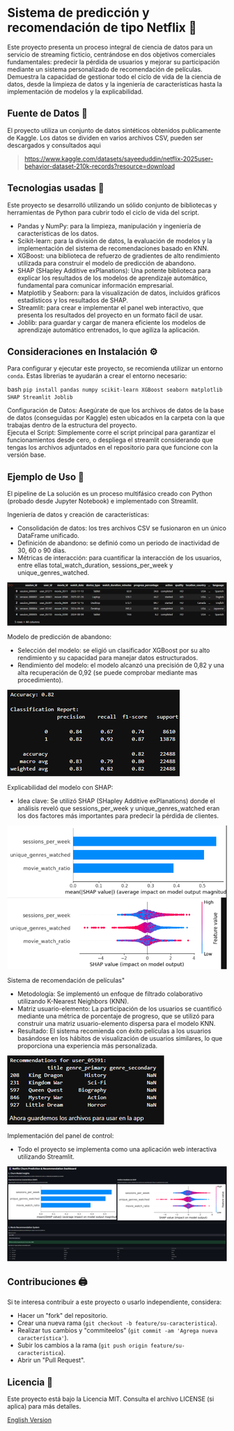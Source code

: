 # Sistema de predicción y recomendación de tipo Netflix 🍿

Este proyecto presenta un proceso integral de ciencia de datos para un servicio de streaming ficticio, centrándose en dos objetivos comerciales fundamentales: predecir la pérdida de usuarios y mejorar su participación mediante un sistema personalizado de recomendación de películas. Demuestra la capacidad de gestionar todo el ciclo de vida de la ciencia de datos, desde la limpieza de datos y la ingeniería de características hasta la implementación de modelos y la explicabilidad. 

## Fuente de Datos 💾

El proyecto utiliza un conjunto de datos sintéticos obtenidos publicamente de Kaggle. Los datos se dividen en varios archivos CSV, pueden ser descargados y consultados aqui

> https://www.kaggle.com/datasets/sayeeduddin/netflix-2025user-behavior-dataset-210k-records?resource=download

## Tecnologias usadas 🐍
Este proyecto se desarrolló utilizando un sólido conjunto de bibliotecas y herramientas de Python para cubrir todo el ciclo de vida del script.  

-   Pandas y NumPy: para la limpieza, manipulación y ingeniería de características de los datos.
-   Scikit-learn: para la división de datos, la evaluación de modelos y la implementación del sistema de recomendaciones basado en KNN.
-   XGBoost: una biblioteca de refuerzo de gradientes de alto rendimiento utilizada para construir el modelo de predicción de abandono.
-   SHAP (SHapley Additive exPlanations): Una potente biblioteca para explicar los resultados de los modelos de aprendizaje automático, fundamental para comunicar información empresarial.
-   Matplotlib y Seaborn: para la visualización de datos, incluidos gráficos estadísticos y los resultados de SHAP.
-   Streamlit: para crear e implementar el panel web interactivo, que presenta los resultados del proyecto en un formato fácil de usar.
-   Joblib: para guardar y cargar de manera eficiente los modelos de aprendizaje automático entrenados, lo que agiliza la aplicación.

## Consideraciones en Instalación ⚙️

Para configurar y ejecutar este proyecto, se recomienda utilizar un entorno `conda`. Estas librerias te ayudarán a crear el entorno necesario:

bash
    ```
    pip install pandas numpy scikit-learn XGBoost seaborn matplotlib SHAP Streamlit Joblib
    ```  
    
Configuración de Datos: Asegúrate de que los archivos de datos de la base de datos (conseguidas por Kaggle) esten ubicados en la carpeta con la que trabajas dentro de la estructura del proyecto.  
Ejecuta el Script: Simplemente corre el script principal para garantizar el funcionamientos desde cero, o despliega el streamlit considerando que tengas los archivos adjuntados en el repositorio para que funcione con la versión base.

## Ejemplo de Uso 📎

El pipeline de La solución es un proceso multifásico creado con Python (probado desde Jupyter Notebook) e implementado con Streamlit.

Ingeniería de datos y creación de características:
-   Consolidación de datos: los tres archivos CSV se fusionaron en un único DataFrame unificado.  
-   Definición de abandono: se definió como un periodo de inactividad de 30, 60 o 90 días.  
-   Métricas de interacción: para cuantificar la interacción de los usuarios, entre ellas total_watch_duration, sessions_per_week y unique_genres_watched.  

![Compilacion del script para DataFrame](Images/Ing_datos.png)

Modelo de predicción de abandono:
-   Selección del modelo: se eligió un clasificador XGBoost por su alto rendimiento y su capacidad para manejar datos estructurados.  
-   Rendimiento del modelo: el modelo alcanzó una precisión de 0,82 y una alta recuperación de 0,92 (se puede comprobar mediante mas procedimiento).   

![Compilacion del script para modelo de prediccion](Images/predict_model.png)

Explicabilidad del modelo con SHAP:
-   Idea clave: Se utilizó SHAP (SHapley Additive exPlanations) donde el análisis reveló que sessions_per_week y unique_genres_watched eran los dos factores más importantes para predecir la pérdida de clientes.  

![Compilacion del script para el modelo shap](Images/Shap_model.png)

Sistema de recomendación de películas"
-   Metodología: Se implementó un enfoque de filtrado colaborativo utilizando K-Nearest Neighbors (KNN).    
-   Matriz usuario-elemento: La participación de los usuarios se cuantificó mediante una métrica de porcentaje de progreso, que se utilizó para construir una matriz usuario-elemento dispersa para el modelo KNN.  
-   Resultado: El sistema recomienda con éxito películas a los usuarios basándose en los hábitos de visualización de usuarios similares, lo que proporciona una experiencia más personalizada.  

![Compilacion del script para recomendacion fianl](Images/Recco_Syst.png)

Implementación del panel de control:
-   Todo el proyecto se implementa como una aplicación web interactiva utilizando Streamlit.

![Compilacion del script para desplegar streamlit](Images/Streamlit_deploy.png)


## Contribuciones 🖨️

Si te interesa contribuir a este proyecto o usarlo independiente, considera:
-   Hacer un "fork" del repositorio.
-   Crear una nueva rama (`git checkout -b feature/su-caracteristica`).
-   Realizar tus cambios y "commiteelos" (`git commit -am 'Agrega nueva característica'`).
-   Subir los cambios a la rama (`git push origin feature/su-caracteristica`).
-   Abrir un "Pull Request".

## Licencia 📜

Este proyecto está bajo la Licencia MIT. Consulta el archivo LICENSE (si aplica) para más detalles.


[English Version](README.en.md)

